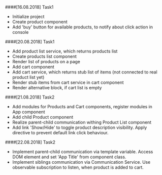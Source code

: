 ####[16.08.2018] Task1
- Initialize project
- Create product component
- Add 'buy' button for available products, to notify about click action in console

####[20.08.2018] Task1
- Add product list service, which returns products list
- Create products list component
- Render list of products on a page
- Add cart component
- Add cart service, which returns stub list of items (not connected to real product list yet)
- Render stub items from cart service in cart component
- Render alternative block, if cart list is empty

####[21.08.2018] Task2
- Add modules for Products and Cart components, register modules in App component
- Add child Product component
- Realize parent-child communication withing Product List component
- Add link 'Show/Hide' to toggle product description visibility. Apply directive to prevent default link click behaviour.

####[22.08.2018] Task2
- Implement parent-child communication via template variable. Access DOM element and set 'App Title' from component class.
- Implement siblings communication via Communication Service. Use observable subscription to listen, when product is added to cart.
